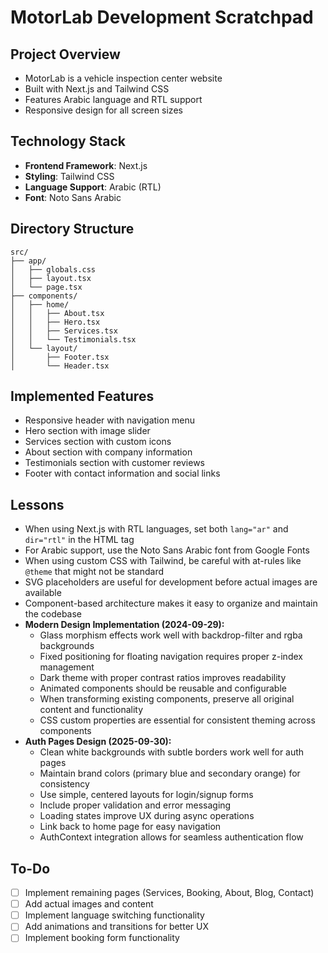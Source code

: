 # MotorLab Development Scratchpad

## Project Overview
- MotorLab is a vehicle inspection center website
- Built with Next.js and Tailwind CSS
- Features Arabic language and RTL support
- Responsive design for all screen sizes

## Technology Stack
- **Frontend Framework**: Next.js
- **Styling**: Tailwind CSS
- **Language Support**: Arabic (RTL)
- **Font**: Noto Sans Arabic

## Directory Structure
```
src/
├── app/
│   ├── globals.css
│   ├── layout.tsx
│   └── page.tsx
├── components/
│   ├── home/
│   │   ├── About.tsx
│   │   ├── Hero.tsx
│   │   ├── Services.tsx
│   │   └── Testimonials.tsx
│   └── layout/
│       ├── Footer.tsx
│       └── Header.tsx
```

## Implemented Features
- Responsive header with navigation menu
- Hero section with image slider
- Services section with custom icons
- About section with company information
- Testimonials section with customer reviews
- Footer with contact information and social links

## Lessons
- When using Next.js with RTL languages, set both `lang="ar"` and `dir="rtl"` in the HTML tag
- For Arabic support, use the Noto Sans Arabic font from Google Fonts
- When using custom CSS with Tailwind, be careful with at-rules like `@theme` that might not be standard
- SVG placeholders are useful for development before actual images are available
- Component-based architecture makes it easy to organize and maintain the codebase
- **Modern Design Implementation (2024-09-29):**
  - Glass morphism effects work well with backdrop-filter and rgba backgrounds
  - Fixed positioning for floating navigation requires proper z-index management
  - Dark theme with proper contrast ratios improves readability
  - Animated components should be reusable and configurable
  - When transforming existing components, preserve all original content and functionality
  - CSS custom properties are essential for consistent theming across components
- **Auth Pages Design (2025-09-30):**
  - Clean white backgrounds with subtle borders work well for auth pages
  - Maintain brand colors (primary blue and secondary orange) for consistency
  - Use simple, centered layouts for login/signup forms
  - Include proper validation and error messaging
  - Loading states improve UX during async operations
  - Link back to home page for easy navigation
  - AuthContext integration allows for seamless authentication flow

## To-Do
- [ ] Implement remaining pages (Services, Booking, About, Blog, Contact)
- [ ] Add actual images and content
- [ ] Implement language switching functionality
- [ ] Add animations and transitions for better UX
- [ ] Implement booking form functionality
